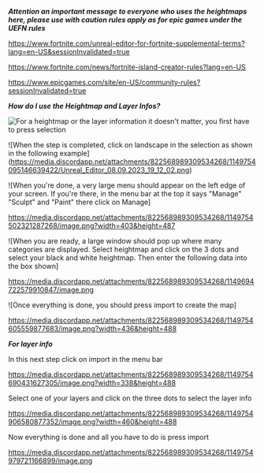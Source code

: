 ***Attention an important message to everyone who uses the heightmaps here, please use with caution rules apply as for epic games under the UEFN rules***

https://www.fortnite.com/unreal-editor-for-fortnite-supplemental-terms?lang=en-US&sessionInvalidated=true

https://www.fortnite.com/news/fortnite-island-creator-rules?lang=en-US

https://www.epicgames.com/site/en-US/community-rules?sessionInvalidated=true



***How do I use the Heightmap and Layer Infos?***

![For a heightmap or the layer information it doesn't matter, you first have to press selection](https://media.discordapp.net/attachments/822568989309534268/1149753994005200976/image.png?width=757&height=488)


![When the step is completed, click on landscape in the selection as shown in the following example]
(https://media.discordapp.net/attachments/822568989309534268/1149754095146639422/Unreal_Editor_08.09.2023_19_12_02.png)


![When you're done, a very large menu should appear on the left edge of your screen. If you're there, in the menu bar at the top it says "Manage" "Sculpt" and "Paint" there click on Manage]

https://media.discordapp.net/attachments/822568989309534268/1149754502321287268/image.png?width=403&height=487


![When you are ready, a large window should pop up where many categories are displayed. Select heightmap and click on the 3 dots and select your black and white heightmap. Then enter the following data into the box shown]

https://media.discordapp.net/attachments/822568989309534268/1149694722579910847/image.png


![Once everything is done, you should press import to create the map]

https://media.discordapp.net/attachments/822568989309534268/1149754605559877683/image.png?width=436&height=488







***For layer info***

In this next step click on import in the menu bar

https://media.discordapp.net/attachments/822568989309534268/1149754690431627305/image.png?width=338&height=488


Select one of your layers and click on the three dots to select the layer info

https://media.discordapp.net/attachments/822568989309534268/1149754906580877352/image.png?width=460&height=488


Now everything is done and all you have to do is press import

https://media.discordapp.net/attachments/822568989309534268/1149754979721166899/image.png






